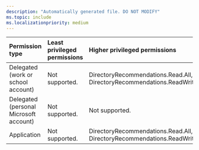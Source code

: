 ```yaml
---
description: "Automatically generated file. DO NOT MODIFY"
ms.topic: include
ms.localizationpriority: medium
---
```


|Permission type|Least privileged permissions|Higher privileged permissions|
|:---|:---|:---|
|Delegated (work or school account)|Not supported.|DirectoryRecommendations.Read.All, DirectoryRecommendations.ReadWrite.All|
|Delegated (personal Microsoft account)|Not supported.|Not supported.|
|Application|Not supported.|DirectoryRecommendations.Read.All, DirectoryRecommendations.ReadWrite.All|

